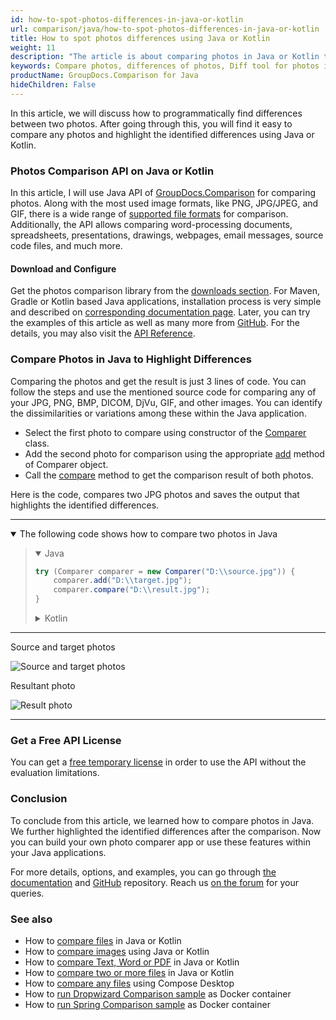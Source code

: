 ```yaml
---
id: how-to-spot-photos-differences-in-java-or-kotlin
url: comparison/java/how-to-spot-photos-differences-in-java-or-kotlin
title: How to spot photos differences using Java or Kotlin
weight: 11
description: "The article is about comparing photos in Java or Kotlin to spot the differences using comparison API"
keywords: Compare photos, differences of photos, Diff tool for photos in Java, Kotlin
productName: GroupDocs.Comparison for Java
hideChildren: False
---
```


In this article, we will discuss how to programmatically find differences between two photos. After going through this, you will find it easy to compare any photos and highlight the identified differences using Java or Kotlin.

### Photos Comparison API on Java or Kotlin

In this article, I will use Java API of [GroupDocs.Comparison](https://products.groupdocs.com/comparison) for comparing photos. Along with the most used image formats, like PNG, JPG/JPEG, and GIF, there is a wide range of [supported file formats](/comparison/java/supported-document-formats/) for comparison. Additionally, the API allows comparing word-processing documents, spreadsheets, presentations, drawings, webpages, email messages, source code files, and much more.

#### Download and Configure

Get the photos comparison library from the [downloads section](https://downloads.groupdocs.com/comparison/java). For Maven, Gradle or Kotlin based Java applications, installation process is very simple and described on [corresponding documentation page](comparison/java/installation). Later, you can try the examples of this article as well as many more from [GitHub](https://github.com/groupdocs-comparison). For the details, you may also visit the [API Reference](https://apireference.groupdocs.com/comparison/java).

### Compare Photos in Java to Highlight Differences

Comparing the photos and get the result is just 3 lines of code. You can follow the steps and use the mentioned source code for comparing any of your JPG, PNG, BMP, DICOM, DjVu, GIF, and other images. You can identify the dissimilarities or variations among these within the Java application.

* Select the first photo to compare using constructor of the [Comparer](https://apireference.groupdocs.com/comparison/java/com.groupdocs.comparison/Comparer) class.
* Add the second photo for comparison using the appropriate [add](https://apireference.groupdocs.com/comparison/java/com.groupdocs.comparison/Comparer#add(java.io.InputStream...)) method of Comparer object.
* Call the [compare](https://apireference.groupdocs.com/comparison/java/com.groupdocs.comparison/Comparer#compare(java.io.OutputStream)) method to get the comparison result of both photos.

Here is the code, compares two JPG photos and saves the output that highlights the identified differences.

---

<details open><summary>The following code shows how to compare two photos in Java</summary><blockquote>
<details open><summary>Java</summary>

```java
try (Comparer comparer = new Comparer("D:\\source.jpg")) {
    comparer.add("D:\\target.jpg");
    comparer.compare("D:\\result.jpg");
}
```

</details>

<details><summary>Kotlin</summary>

```kotlin
Comparer("D:\\source.jpg").use { comparer ->
    comparer.add("D:\\target.jpg")
    comparer.compare("D:\\result.jpg")
}
```

</details>
</blockquote></details>

---

Source and target photos

![Source and target photos](comparison/java/images/how-to-spot-photos-differences-in-java-or-kotlin-source.jpg)

Resultant photo

![Result photo](comparison/java/images/how-to-spot-photos-differences-in-java-or-kotlin-result.jpg)

---

### Get a Free API License

You can get a [free temporary license](https://purchase.groupdocs.com/temporary-license) in order to use the API without the evaluation limitations.

### Conclusion

To conclude from this article, we learned how to compare photos in Java. We further highlighted the identified differences after the comparison. Now you can build your own photo comparer app or use these features within your Java applications.

For more details, options, and examples, you can go through [the documentation](/comparison/java/getting-started/) and [GitHub](https://github.com/groupdocs-comparison) repository. Reach us [on the forum](https://forum.groupdocs.com/) for your queries.

### See also

* How to [compare files](/comparison/java/how-to-compare-files-in-java-or-kotlin) in Java or Kotlin
* How to [compare images](/comparison/java/how-to-compare-images-using-java-or-kotlin) using Java or Kotlin
* How to [compare Text, Word or PDF](/comparison/java/how-to-compare-text-word-pdf-in-java-or-kotlin) in Java or Kotlin
* How to [compare two or more files](/comparison/java/how-to-compare-two-or-more-files-in-java-or-kotlin) in Java or Kotlin
* How to [compare any files](/comparison/java/how-to-compare-any-files-using-compose-desktop) using Compose Desktop
* How to [run Dropwizard Comparison sample](comparison/java/how-to-run-dropwizard-comparison-sample-using-docker) as Docker container
* How to [run Spring Comparison sample](comparison/java/how-to-run-spring-comparison-sample-using-docker) as Docker container